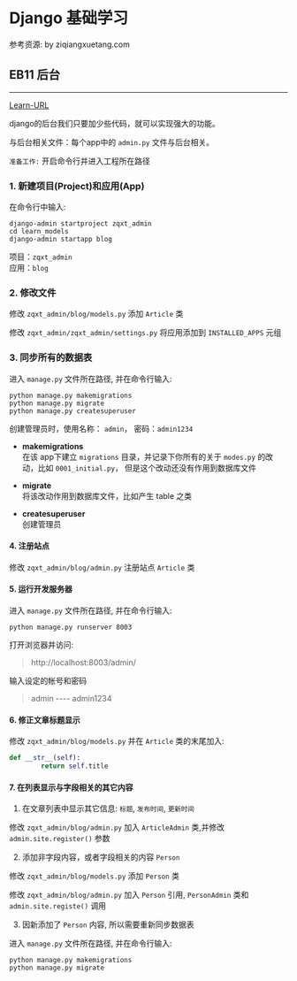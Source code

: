 # Django 基础学习 

参考资源: by ziqiangxuetang.com

## EB11 后台
----

[Learn-URL](https://code.ziqiangxuetang.com/django/django-admin.html)  

django的后台我们只要加少些代码，就可以实现强大的功能。  

与后台相关文件：每个app中的 `admin.py` 文件与后台相关。  

`准备工作:`
开启命令行并进入工程所在路径

### 1. 新建项目(Project)和应用(App)

在命令行中输入:  

```dos
django-admin startproject zqxt_admin
cd learn_models
django-admin startapp blog
```
项目：`zqxt_admin`   
应用：`blog`   

### 2. 修改文件

修改 `zqxt_admin/blog/models.py` 添加 `Article` 类  

修改 `zqxt_admin/zqxt_admin/settings.py` 将应用添加到 `INSTALLED_APPS` 元组  

### 3. 同步所有的数据表

进入 `manage.py` 文件所在路径, 并在命令行输入:  

```dos
python manage.py makemigrations
python manage.py migrate
python manage.py createsuperuser
```
创建管理员时，使用名称： `admin`， 密码：`admin1234`  

- **makemigrations**  
在该 app下建立 `migrations` 目录，并记录下你所有的关于 `modes.py` 的改动，比如 `0001_initial.py`， 但是这个改动还没有作用到数据库文件  

- **migrate**  
将该改动作用到数据库文件，比如产生 table 之类  

- **createsuperuser**  
创建管理员  

#### 4. 注册站点

修改 `zqxt_admin/blog/admin.py` 注册站点 `Article` 类

#### 5. 运行开发服务器

进入 `manage.py` 文件所在路径, 并在命令行输入:  

```dos
python manage.py runserver 8003
```

打开浏览器并访问:  

> http://localhost:8003/admin/  

输入设定的帐号和密码  
> admin ---- admin1234  

#### 6. 修正文章标题显示

修改 `zqxt_admin/blog/models.py` 并在 `Article` 类的末尾加入:  

```python
def __str__(self):
        return self.title
```

#### 7. 在列表显示与字段相关的其它内容

1. 在文章列表中显示其它信息: `标题`, `发布时间`, `更新时间`  

修改 `zqxt_admin/blog/admin.py`  加入 `ArticleAdmin` 类,并修改 `admin.site.register()` 参数

2. 添加非字段内容，或者字段相关的内容 `Person`  

修改 `zqxt_admin/blog/models.py`  添加 `Person` 类  

修改 `zqxt_admin/blog/admin.py`  加入 `Person` 引用, `PersonAdmin` 类和 `admin.site.registe()` 调用  

3. 因新添加了 `Person` 内容, 所以需要重新同步数据表

进入 `manage.py` 文件所在路径, 并在命令行输入:  

```dos
python manage.py makemigrations
python manage.py migrate
```
